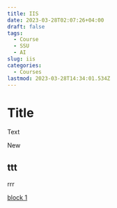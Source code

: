 ```yaml
---
title: IIS
date: 2023-03-28T02:07:26+04:00
draft: false
tags:
  - Course
  - SSU
  - AI
slug: iis
categories:
  - Courses
lastmod: 2023-03-28T14:34:01.534Z
---
```


# Title

Text

New

## ttt

rrr

[block 1](./1_block.md)